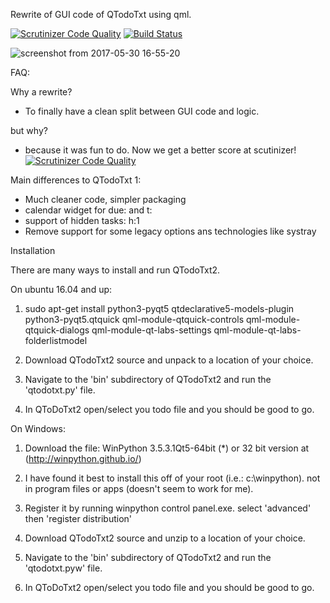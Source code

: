 
Rewrite of GUI code of QTodoTxt using qml. 

[![Scrutinizer Code Quality](https://scrutinizer-ci.com/g/QTodoTxt/QTodoTxt2/badges/quality-score.png?b=qml)](https://scrutinizer-ci.com/g/QTodoTxt/QTodoTxt2/?branch=qml)
[![Build Status](https://travis-ci.org/QTodoTxt/QTodoTxt2.svg?branch=qml)](https://travis-ci.org/QTodoTxt/QTodoTxt2)


![screenshot from 2017-05-30 16-55-20](https://cloud.githubusercontent.com/assets/2564046/26589896/7cc386b6-4559-11e7-96ef-18ec2dc38a10.png)

FAQ:

Why a rewrite? 

* To finally have a clean split between GUI code and logic. 

but why? 

* because it was fun to do. Now we get a better score at scutinizer! 
[![Scrutinizer Code Quality](https://scrutinizer-ci.com/g/QTodoTxt/QTodoTxt2/badges/quality-score.png?b=qml)](https://scrutinizer-ci.com/g/QTodoTxt/QTodoTxt2/?branch=qml)


Main differences to QTodoTxt 1:
* Much cleaner code, simpler packaging
* calendar widget for due: and t:
* support of hidden tasks: h:1
* Remove support for some legacy options ans technologies like systray

Installation

There are many ways to install and run QTodoTxt2. 

On ubuntu 16.04 and up:

1. sudo apt-get install python3-pyqt5 qtdeclarative5-models-plugin python3-pyqt5.qtquick qml-module-qtquick-controls qml-module-qtquick-dialogs qml-module-qt-labs-settings qml-module-qt-labs-folderlistmodel

2. Download QTodoTxt2 source and unpack to a location of your choice.

3. Navigate to the 'bin' subdirectory of QTodoTxt2 and run the 'qtodotxt.py' file.

4. In QToDoTxt2 open/select you todo file and you should be good to go.

On Windows:

1. Download the file: WinPython 3.5.3.1Qt5-64bit (*) or 32 bit version at (http://winpython.github.io/)

2. I have found it best to install this off of your root (i.e.: c:\winpython). not in program files or apps (doesn't seem to work for me).

3. Register it by running winpython control panel.exe. select 'advanced' then 'register distribution'

4. Download QTodoTxt2 source and unzip to a location of your choice.

5. Navigate to the 'bin' subdirectory of QTodoTxt2 and run the 'qtodotxt.pyw' file.
6. In QToDoTxt2 open/select you todo file and you should be good to go.
